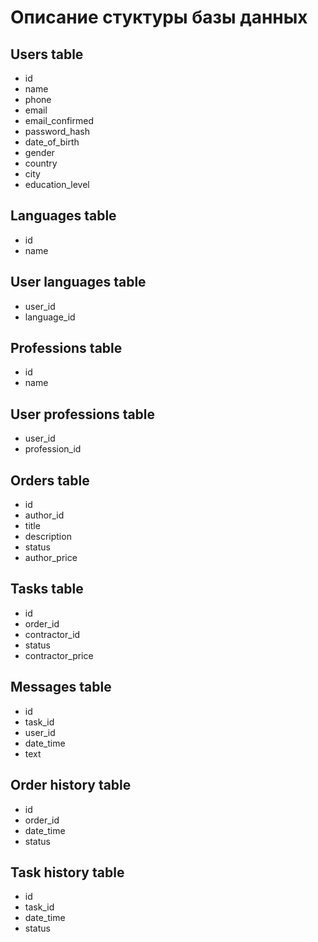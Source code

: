 # Описание стуктуры базы данных

## Users table
* id
* name
* phone
* email
* email_confirmed
* password_hash
* date_of_birth
* gender
* country
* city
* education_level

## Languages table
* id
* name

## User languages table
* user_id
* language_id

## Professions table
* id
* name

## User professions table
* user_id
* profession_id

## Orders table
* id
* author_id
* title
* description
* status
* author_price

## Tasks table
* id
* order_id
* contractor_id
* status
* contractor_price

## Messages table
* id
* task_id
* user_id
* date_time
* text

## Order history table
* id
* order_id
* date_time
* status

## Task history table
* id
* task_id
* date_time
* status


